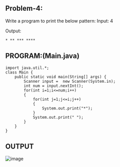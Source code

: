 
## Problem-4:
Write a program to print the below pattern:
Input: 4

Output:
```
* ** *** ****
```

## PROGRAM:(Main.java)
```
import java.util.*;
class Main {
    public static void main(String[] args) {
        Scanner input =  new Scanner(System.in);
        int num = input.nextInt();
        for(int i=1;i<=num;i++)
        {
            for(int j=1;j<=i;j++)
            {
                System.out.print("*");
            }
            System.out.print(" ");
        }
    }
}
```

## OUTPUT
![image](https://github.com/user-attachments/assets/99c2ee3d-4a66-40f7-9c34-4033164a5a8a)
